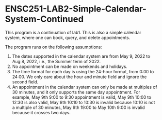 # ENSC251-LAB2-Simple-Calendar-System-Continued
This program is a continuation of lab1.
This is also a simple calendar system, where one can book, query, and delete appointments. 

The program runs on the following assumptions:
1) The dates supported in the calendar system are from May 9, 2022 to Aug 8, 2022, i.e., the Summer term of 2022.
2) No appointment can be made on weekends and holidays.
3) The time format for each day is using the 24-hour format, from 0:00 to 24:00. We only care about the hour and minute field and ignore the second field.
4) An appointment in the calendar system can only be made at multiples of 30 minutes, and it only supports the same day appointment. For example, May 9th 9:00 to 9:30 appointment is valid, May 9th 10:00 to 12:30 is also valid, May 9th 10:10 to 10:30 is invalid because 10:10 is not a multiple of 30 minutes, May 9th 19:00 to May 10th 9:00 is invalid because it crosses two days.
